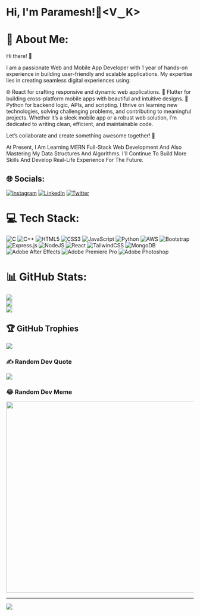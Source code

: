 # Hi, I'm Paramesh!👋<V‿K>
# 💫 About Me:
Hi there! 👋

I am a passionate Web and Mobile App Developer with 1 year of hands-on experience in building user-friendly and scalable applications. My expertise lies in creating seamless digital experiences using:

🌐 React for crafting responsive and dynamic web applications.
📱 Flutter for building cross-platform mobile apps with beautiful and intuitive designs.
🐍 Python for backend logic, APIs, and scripting.
I thrive on learning new technologies, solving challenging problems, and contributing to meaningful projects. Whether it’s a sleek mobile app or a robust web solution, I’m dedicated to writing clean, efficient, and maintainable code.

Let’s collaborate and create something awesome together! 🚀

At Present, I Am Learning MERN Full-Stack Web Development And Also Mastering My Data Structures And Algorithms. I'll Continue To Build More Skills And Develop Real-Life Experience For The Future.


## 🌐 Socials:
[![Instagram](https://img.shields.io/badge/Instagram-%23E4405F.svg?logo=Instagram&logoColor=white)](https://instagram.com/single_heart_vk) [![LinkedIn](https://img.shields.io/badge/LinkedIn-%230077B5.svg?logo=linkedin&logoColor=white)](https://linkedin.com/in/vkparamesh3232) [![Twitter](https://img.shields.io/badge/Twitter-%231DA1F2.svg?logo=Twitter&logoColor=white)](https://twitter.com/https://twitter.com/Vkparamesh1) 

# 💻 Tech Stack:
![C](https://img.shields.io/badge/c-%2300599C.svg?style=for-the-badge&logo=c&logoColor=white) ![C++](https://img.shields.io/badge/c++-%2300599C.svg?style=for-the-badge&logo=c%2B%2B&logoColor=white) ![HTML5](https://img.shields.io/badge/html5-%23E34F26.svg?style=for-the-badge&logo=html5&logoColor=white) ![CSS3](https://img.shields.io/badge/css3-%231572B6.svg?style=for-the-badge&logo=css3&logoColor=white) ![JavaScript](https://img.shields.io/badge/javascript-%23323330.svg?style=for-the-badge&logo=javascript&logoColor=%23F7DF1E) ![Python](https://img.shields.io/badge/python-3670A0?style=for-the-badge&logo=python&logoColor=ffdd54) ![AWS](https://img.shields.io/badge/AWS-%23FF9900.svg?style=for-the-badge&logo=amazon-aws&logoColor=white) ![Bootstrap](https://img.shields.io/badge/bootstrap-%23563D7C.svg?style=for-the-badge&logo=bootstrap&logoColor=white) ![Express.js](https://img.shields.io/badge/express.js-%23404d59.svg?style=for-the-badge&logo=express&logoColor=%2361DAFB) ![NodeJS](https://img.shields.io/badge/node.js-6DA55F?style=for-the-badge&logo=node.js&logoColor=white) ![React](https://img.shields.io/badge/react-%2320232a.svg?style=for-the-badge&logo=react&logoColor=%2361DAFB) ![TailwindCSS](https://img.shields.io/badge/tailwindcss-%2338B2AC.svg?style=for-the-badge&logo=tailwind-css&logoColor=white) ![MongoDB](https://img.shields.io/badge/MongoDB-%234ea94b.svg?style=for-the-badge&logo=mongodb&logoColor=white) ![Adobe After Effects](https://img.shields.io/badge/Adobe%20After%20Effects-9999FF.svg?style=for-the-badge&logo=Adobe%20After%20Effects&logoColor=white) ![Adobe Premiere Pro](https://img.shields.io/badge/Adobe%20Premiere%20Pro-9999FF.svg?style=for-the-badge&logo=Adobe%20Premiere%20Pro&logoColor=white) ![Adobe Photoshop](https://img.shields.io/badge/adobephotoshop-%2331A8FF.svg?style=for-the-badge&logo=adobephotoshop&logoColor=white)
# 📊 GitHub Stats:
![](https://github-readme-stats.vercel.app/api?username=Vkparamesh&theme=dark&hide_border=false&include_all_commits=false&count_private=false)<br/>
![](https://github-readme-streak-stats.herokuapp.com/?user=Vkparamesh&theme=dark&hide_border=false)<br/>
![](https://github-readme-stats.vercel.app/api/top-langs/?username=Vkparamesh&theme=dark&hide_border=false&include_all_commits=false&count_private=false&layout=compact)

## 🏆 GitHub Trophies
![](https://github-profile-trophy.vercel.app/?username=Vkparamesh&theme=radical&no-frame=false&no-bg=false&margin-w=4)

### ✍️ Random Dev Quote
![](https://quotes-github-readme.vercel.app/api?type=horizontal&theme=dark)

### 😂 Random Dev Meme
<img src="https://random-memer.herokuapp.com/" width="512px"/>

---
[![](https://visitcount.itsvg.in/api?id=Vkparamesh&icon=0&color=0)](https://visitcount.itsvg.in)
